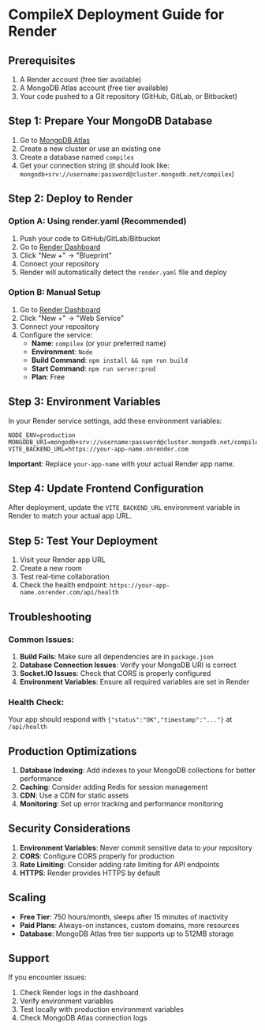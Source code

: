 # CompileX Deployment Guide for Render

## Prerequisites
1. A Render account (free tier available)
2. A MongoDB Atlas account (free tier available)
3. Your code pushed to a Git repository (GitHub, GitLab, or Bitbucket)

## Step 1: Prepare Your MongoDB Database

1. Go to [MongoDB Atlas](https://www.mongodb.com/atlas)
2. Create a new cluster or use an existing one
3. Create a database named `compilex`
4. Get your connection string (it should look like: `mongodb+srv://username:password@cluster.mongodb.net/compilex`)

## Step 2: Deploy to Render

### Option A: Using render.yaml (Recommended)

1. Push your code to GitHub/GitLab/Bitbucket
2. Go to [Render Dashboard](https://dashboard.render.com)
3. Click "New +" → "Blueprint"
4. Connect your repository
5. Render will automatically detect the `render.yaml` file and deploy

### Option B: Manual Setup

1. Go to [Render Dashboard](https://dashboard.render.com)
2. Click "New +" → "Web Service"
3. Connect your repository
4. Configure the service:
   - **Name**: `compilex` (or your preferred name)
   - **Environment**: `Node`
   - **Build Command**: `npm install && npm run build`
   - **Start Command**: `npm run server:prod`
   - **Plan**: Free

## Step 3: Environment Variables

In your Render service settings, add these environment variables:

```
NODE_ENV=production
MONGODB_URI=mongodb+srv://username:password@cluster.mongodb.net/compilex
VITE_BACKEND_URL=https://your-app-name.onrender.com
```

**Important**: Replace `your-app-name` with your actual Render app name.

## Step 4: Update Frontend Configuration

After deployment, update the `VITE_BACKEND_URL` environment variable in Render to match your actual app URL.

## Step 5: Test Your Deployment

1. Visit your Render app URL
2. Create a new room
3. Test real-time collaboration
4. Check the health endpoint: `https://your-app-name.onrender.com/api/health`

## Troubleshooting

### Common Issues:

1. **Build Fails**: Make sure all dependencies are in `package.json`
2. **Database Connection Issues**: Verify your MongoDB URI is correct
3. **Socket.IO Issues**: Check that CORS is properly configured
4. **Environment Variables**: Ensure all required variables are set in Render

### Health Check:
Your app should respond with `{"status":"OK","timestamp":"..."}` at `/api/health`

## Production Optimizations

1. **Database Indexing**: Add indexes to your MongoDB collections for better performance
2. **Caching**: Consider adding Redis for session management
3. **CDN**: Use a CDN for static assets
4. **Monitoring**: Set up error tracking and performance monitoring

## Security Considerations

1. **Environment Variables**: Never commit sensitive data to your repository
2. **CORS**: Configure CORS properly for production
3. **Rate Limiting**: Consider adding rate limiting for API endpoints
4. **HTTPS**: Render provides HTTPS by default

## Scaling

- **Free Tier**: 750 hours/month, sleeps after 15 minutes of inactivity
- **Paid Plans**: Always-on instances, custom domains, more resources
- **Database**: MongoDB Atlas free tier supports up to 512MB storage

## Support

If you encounter issues:
1. Check Render logs in the dashboard
2. Verify environment variables
3. Test locally with production environment variables
4. Check MongoDB Atlas connection logs

